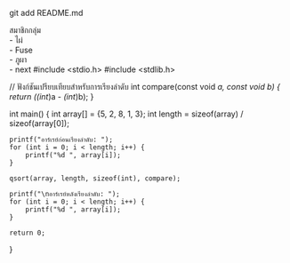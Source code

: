 git add README.md

สมาชิกกลุ่ม\
    - ไผ่\
    - Fuse\
    - ภูผา\
    - next
    #include <stdio.h>
#include <stdlib.h>

// ฟังก์ชันเปรียบเทียบสำหรับการเรียงลำดับ
int compare(const void *a, const void *b) {
    return (*(int*)a - *(int*)b);
}

int main() {
    int array[] = {5, 2, 8, 1, 3};
    int length = sizeof(array) / sizeof(array[0]);

    printf("อาร์เรย์ก่อนเรียงลำดับ: ");
    for (int i = 0; i < length; i++) {
        printf("%d ", array[i]);
    }

    qsort(array, length, sizeof(int), compare);

    printf("\nอาร์เรย์หลังเรียงลำดับ: ");
    for (int i = 0; i < length; i++) {
        printf("%d ", array[i]);
    }

    return 0;
}
    
